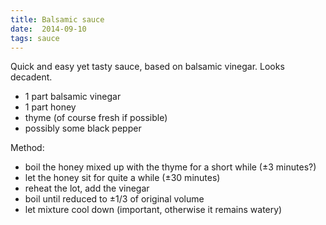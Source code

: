 ```yaml
---
title: Balsamic sauce
date:  2014-09-10
tags: sauce
---
```

Quick and easy yet tasty sauce, based on balsamic vinegar. Looks
decadent.

-   1 part balsamic vinegar
-   1 part honey
-   thyme (of course fresh if possible)
-   possibly some black pepper

Method:

-   boil the honey mixed up with the thyme for a short while (±3
    minutes?)
-   let the honey sit for quite a while (±30 minutes)
-   reheat the lot, add the vinegar
-   boil until reduced to ±1/3 of original volume
-   let mixture cool down (important, otherwise it remains watery)

